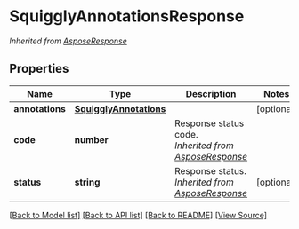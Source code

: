 ﻿# SquigglyAnnotationsResponse


*Inherited from [AsposeResponse](AsposeResponse.md)*
## Properties
Name | Type | Description | Notes
------------ | ------------- | ------------- | -------------
**annotations** | [**SquigglyAnnotations**](SquigglyAnnotations.md) |  | [optional]
**code** | **number** | Response status code.<br />*Inherited from [AsposeResponse](AsposeResponse.md)* | 
**status** | **string** | Response status.<br />*Inherited from [AsposeResponse](AsposeResponse.md)* | [optional]

[[Back to Model list]](../README.md#documentation-for-models) [[Back to API list]](../README.md#documentation-for-api-endpoints) [[Back to README]](../README.md) [[View Source]](../src/models/squigglyAnnotationsResponse.ts)

